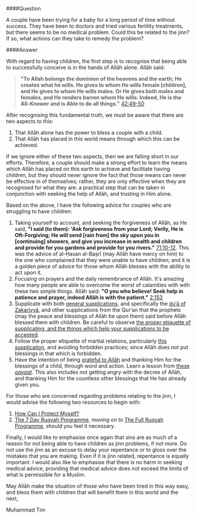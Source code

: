 [published: true]:/
[date: 2015-08-22]:/
[title: Trying for a Baby Without Success]:/

####Question

A couple have been trying for a baby for a long period of time without success. They have been to doctors and tried various fertility treatments, but there seems to be no medical problem. Could this be related to the jinn? If so, what actions can they take to remedy the problem?

####Answer

With regard to having children, the first step is to recognise that being able to successfully conceive is in the hands of Allāh alone. Allāh said:

> **"To Allah belongs the dominion of the heavens and the earth; He creates what he wills. He gives to whom He wills female [children], and He gives to whom He wills males. Or He gives both males and females, and He renders barren whom He wills. Indeed, He is the All-Knower and is Able to do all things."** [42:49-50](http://quran.com/42/49-50)

After recognising this fundamental truth, we must be aware that there are two aspects to this:

1. That Allāh alone has the power to bless a couple with a child.
2. That Allāh has placed in this world means through which this can be achieved.

If we ignore either of these two aspects, then we are falling short in our efforts. Therefore, a couple should make a strong effort to learn the means which Allāh has placed on this earth to achieve and facilitate having children, but they should never ignore the fact that those means can never be effective in of themselves; rather, they are only effective when they are recognised for what they are: a practical step that can be taken in conjunction with seeking the help of Allāh, and trusting in Him alone.

Based on the above, I have the following advice for couples who are struggling to have children:

1. Taking yourself to account, and seeking the forgiveness of Allāh, as He said, **"I said (to them): 'Ask forgiveness from your Lord; Verily, He is Oft-Forgiving; He will send [rain from] the sky upon you in [continuing] showers, and give you increase in wealth and children and provide for you gardens and provide for you rivers."** [71:10-12](quran.com/71/10-12). This was the advice of al-Ḥasan al-Baṣrī (may Allāh have mercy on him) to the one who complained that they were unable to have children; and it is a golden piece of advice for those whom Allāh blesses with the ability to act upon it.
2. Focusing on prayers and the daily remembrance of Allāh. It's amazing how many people are able to overcome the worst of calamities with with these two simple things. Allāh said: **"O you who believe! Seek help in patience and prayer, indeed Allāh is with the patient."** [2:153](http://quran.com/2/153)
3. Supplicate with both [general supplications](http://duas.com), and specifically the [du‘ā of Zakariyyā](http://duas.com/dua/479/dua-from-the-quran-19), and other supplications from the Qur'an that the prophets (may the peace and blessings of Allāh be upon them) said before Allāh blessed them with children. Be careful to observe [the proper etiquette of supplicating, and the things which help your supplications to be accepted](http://duas.com/tips.php).
4. Follow the proper etiquette of martial relations, particularly [this supplication](http://duas.com/dua/332/dua-before-sexual-intercourse), and avoiding forbidden practices; since Allāh does not put blessings in that which is forbidden.
5. Have the intention of being [grateful to Allāh](http://quran.com/14/7) and thanking Him for the blessings of a child, through word and action. Learn a lesson from [these *aayaat*](http://quran.com/7/189-190). This also includes not getting angry with the decree of Allāh, and thanking Him for the countless other blessings that He has already given you.

For those who are concerned regarding problems relating to the jinn, I would advise the following two resources to begin with:

1. [How Can I Protect Myself?](muhammadtim.com/posts/how-can-i-protect-myself)
2. [The 7 Day Ruqyah Programme](muhammadtim.com/7dayrd), moving on to [The Full Ruqyah Programme](muhammadtim.com/programme), should you feel it necessary.

Finally, I would like to emphasise once again that sins are as much of a reason for not being able to have children as jinn problems, if not more. Do not use the jinn as an excuse to delay your repentance or to gloss over the mistakes that you are making. Even if it is jinn related, repentance is equally important. I would also like to emphasise that there is no harm in seeking medical advice, providing that medical advice does not exceed the limits of what is permissible for a Muslim.

May Allāh make the situation of those who have been tried in this way easy, and bless them with children that will benefit them in this world and the next,

Muhammad Tim